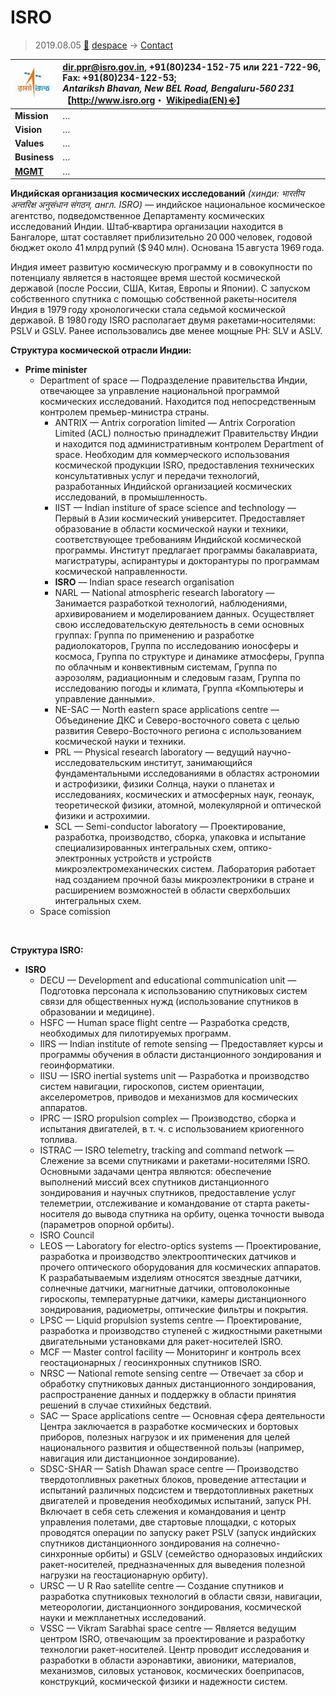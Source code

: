 # ISRO
> 2019.08.05 [🚀](../../index/index.md) [despace](../index.md) → [Contact](../contact.md)

|[![](../f/contact/i/isro_logo1_thumb.webp)](../f/contact/i/isro_logo1.png)|<dir.ppr@isro.gov.in>, +91(80)234-152-75 или 221-722-96, Fax: +91(80)234-122-53;<br> *Antariksh Bhavan, New BEL Road, Bengaluru‑560 231*<br> 【<http://www.isro.org>・ [Wikipedia(EN) ⎆](https://en.wikipedia.org/wiki/Indian_Space_Research_Organisation)】|
|:--|:--|
|**Mission**|…|
|**Vision**|…|
|**Values**|…|
|**Business**|…|
|**[MGMT](../mgmt.md)**|…|

**Индийская организация космических исследований** *(хинди: भारतीय अन्तरिक्ष अनुसंधान संगठन, англ. ISRO)* — индийское национальное космическое агентство, подведомственное Департаменту космических исследований Индии. Штаб‑квартира организации находится в Бангалоре, штат составляет приблизительно 20 000 человек, годовой бюджет около 41 млрд рупий ($ 940 млн). Основана 15 августа 1969 года.

Индия имеет развитую космическую программу и в совокупности по потенциалу является в настоящее время шестой космической державой (после России, США, Китая, Европы и Японии). С запуском собственного спутника с помощью собственной ракеты‑носителя Индия в 1979 году хронологически стала седьмой космической державой. В 1980 году ISRO располагает двумя ракетами‑носителями: PSLV и GSLV. Ранее использовались две менее мощные РН: SLV и ASLV.

**Структура космической отрасли Индии:**

   - **Prime minister**
      - Department of space — Подразделение правительства Индии, отвечающее за управление национальной программой космических исследований. Находится под непосредственным контролем премьер-министра страны.
         - ANTRIX — Antrix corporation limited — Antrix Corporation Limited (ACL) полностью принадлежит Правительству Индии и находится под административным контролем Department of space. Необходим для коммерческого использования космической продукции ISRO, предоставления технических консультативных услуг и передачи технологий, разработанных Индийской организацией космических исследований, в промышленность.
         - IIST — Indian institure of space science and technology — Первый в Азии космический университет. Предоставляет образование в области космической науки и техники, соответствующее требованиям Индийской космической программы. Институт предлагает программы бакалавриата, магистратуры, аспирантуры и докторантуры по программам космической направленности.
         - **ISRO** — Indian space research organisation
         - NARL — National atmospheric research laboratory — Занимается разработкой технологий, наблюдениями, архивированием и моделированием данных.
Осуществляет свою исследовательскую деятельность в семи основных группах: Группа по применению и разработке радиолокаторов, Группа по исследованию ионосферы и космоса, Группа по структуре и динамике атмосферы, Группа по облачным и конвективным системам, Группа по аэрозолям, радиационным и следовым газам, Группа по исследованию погоды и климата, Группа «Компьютеры и управление данными».
         - NE-SAC — North eastern space applications centre — Объединение ДКС и Северо-восточного совета с целью развития Северо-Восточного региона с использованием космической науки и техники.
         - PRL — Physical research laboratory — ведущий научно-исследовательским институт, занимающийся фундаментальными исследованиями в областях астрономии и астрофизики, физики Солнца, науки о планетах и исследованиях, космических и атмосферных наук, геонаук, теоретической физики, атомной, молекулярной и оптической физики и астрохимии.
         - SCL — Semi-conductor laboratory — Проектирование, разработка, производство, сборка, упаковка и испытание специализированных интегральных схем, оптико-электронных устройств и устройств микроэлектромеханических систем. Лаборатория работает над созданием прочной базы микроэлектроники в стране и расширением возможностей в области сверхбольших интегральных схем.
      - Space comission

<p style="page-break-after:always"> </p>

**Структура ISRO:**

   - **ISRO**
      - DECU — Development and educational communication unit — Подготовка персонала к использованию спутниковых систем связи для общественных нужд (использование спутников в образовании и медицине).
      - HSFC — Human space flight centre — Разработка средств, необходимых для пилотируемых программ.
      - IIRS — Indian institute of remote sensing — Предоставляет курсы и программы обучения в области дистанционного зондирования и геоинформатики.
      - IISU — ISRO inertial systems unit — Разработка и производство систем навигации, гироскопов, систем ориентации, акселерометров, приводов и механизмов для космических аппаратов.
      - IPRC — ISRO propulsion complex — Производство, сборка и испытания двигателей, в т. ч. с использованием криогенного топлива.
      - ISTRAC — ISRO telemetry, tracking and command network — Слежение за всеми спутниками и ракетами-носителями ISRO. Основными задачами центра являются: обеспечение выполнений миссий всех спутников дистанционного зондирования и научных спутников, предоставление услуг телеметрии, отслеживание и командование от старта ракеты-носителя до вывода спутника на орбиту, оценка точности вывода (параметров опорной орбиты).
      - ISRO Council
      - LEOS — Laboratory for electro-optics systems — Проектирование, разработка и производство электрооптических датчиков и прочего оптического оборудования для космических аппаратов.
К разрабатываемым изделиям относятся звездные датчики, солнечные датчики, магнитные датчики, оптоволоконные гироскопы, температурные датчики, камеры дистанционного зондирования, радиометры, оптические фильтры и покрытия.
      - LPSC — Liquid propulsion systems centre — Проектирование, разработка и производство ступеней с жидкостными ракетными двигательными установками для ракет-носителей ISRO.
      - MCF — Master control facility — Мониторинг и контроль всех геостационарных / геосинхронных спутников ISRO.
      - NRSC — National remote sensing centre — Отвечает за сбор и обработку спутниковых данных дистанционного зондирования, распространение данных и поддержку в области принятия решений в случае стихийных бедствий.
      - SAC — Space applications centre — Основная сфера деятельности Центра заключается в разработке космических и бортовых приборов, полезных нагрузок и их применения для целей национального развития и общественной пользы (например, навигация или дистанционное зондирование).
      - SDSC-SHAR — Satish Dhawan space centre — Производство твердотопливных ракетных блоков, проведение аттестации и испытаний различных подсистем и твердотопливных ракетных двигателей и проведения необходимых испытаний, запуск РН. Включает в себя сеть слежения и командования и центр управления полетами, две стартовые площадки, с которых проводятся операции по запуску ракет PSLV (запуск индийских спутников дистанционного зондирования на солнечно-синхронные орбиты) и GSLV (семейство одноразовых индийских ракет-носителей, предназначенных для выведения полезной нагрузки на геостационарную орбиту).
      - URSC — U R Rao satellite centre — Создание спутников и разработка спутниковых технологий в области связи, навигации, метеорологии, дистанционного зондирования, космической науки и межпланетных исследований.
      - VSSC — Vikram Sarabhai space centre — Является ведущим центром ISRO, отвечающим за проектирование и разработку технологии ракет-носителей. Центр проводит исследования и разработки в области аэронавтики, авионики, материалов, механизмов, силовых установок, космических боеприпасов, конструкций, космической физики и надежности систем.
